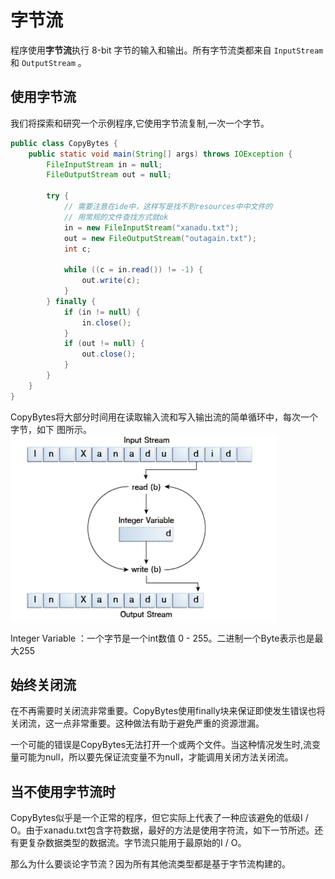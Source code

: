 # 字节流

程序使用**字节流**执行 8-bit 字节的输入和输出。所有字节流类都来自 `InputStream`和 `OutputStream` 。

## 使用字节流

我们将探索和研究一个示例程序,它使用字节流复制,一次一个字节。

```java
public class CopyBytes {
    public static void main(String[] args) throws IOException {
        FileInputStream in = null;
        FileOutputStream out = null;

        try {
            // 需要注意在ide中，这样写是找不到resources中中文件的
            // 用常规的文件查找方式就ok
            in = new FileInputStream("xanadu.txt");
            out = new FileOutputStream("outagain.txt");
            int c;

            while ((c = in.read()) != -1) {
                out.write(c);
            }
        } finally {
            if (in != null) {
                in.close();
            }
            if (out != null) {
                out.close();
            }
        }
    }
}
```

CopyBytes将大部分时间用在读取输入流和写入输出流的简单循环中，每次一个字节，如下 图所示。  
![](./assets/byteStream.png)

Integer Variable ：一个字节是一个int数值    0 - 255。二进制一个Byte表示也是最大255

## 始终关闭流

在不再需要时关闭流非常重要。CopyBytes使用finally块来保证即使发生错误也将关闭流，这一点非常重要。这种做法有助于避免严重的资源泄漏。

一个可能的错误是CopyBytes无法打开一个或两个文件。当这种情况发生时,流变量可能为null，所以要先保证流变量不为null，才能调用关闭方法关闭流。

## 当不使用字节流时

CopyBytes似乎是一个正常的程序，但它实际上代表了一种应该避免的低级I / O。由于xanadu.txt包含字符数据，最好的方法是使用字符流，如下一节所述。还有更复杂数据类型的数据流。字节流只能用于最原始的I / O。

那么为什么要谈论字节流？因为所有其他流类型都是基于字节流构建的。
